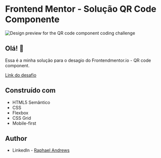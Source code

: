 # Frontend Mentor - Solução QR Code Componente

![Design preview for the QR code component coding challenge](./design/desktop-preview.jpg)

## Olá! 👋

Essa é a minha solução para o desagio do Frontendmentor.io - QR code component.

[Link do desafio](https://www.frontendmentor.io/challenges/qr-code-component-iux_sIO_H)
## Construído com

- HTML5 Semântico
- CSS
- Flexbox
- CSS Grid
- Mobile-first

## Author

- LinkedIn - [Raphael Andrews](https://www.linkedin.com/in/raphael-andrews/)